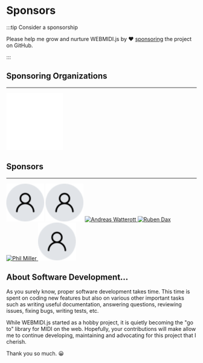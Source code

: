 # Sponsors

:::tip Consider a sponsorship

Please help me grow and nurture WEBMIDI.js by ❤️ [sponsoring](https://github.com/sponsors/djipco) 
the project on GitHub.

:::

## Sponsoring Organizations
---

<a href="https://www.cegepmontpetit.ca/">
  <img class="logo-cem" src="/img/sponsors/edouard-montpetit-logo.svg" width="150" height="150" />
</a>

## Sponsors
---

<!-- SPONSOR START -->

<img class="user-icon" src="/img/sponsors/user.png" alt="Anonymous" width="100" height="100" />

<img class="user-icon" src="/img/sponsors/user.png" alt="Anonymous" width="100" height="100" />

<a href="https://github.com/awatterott" title="Andreas Watterott">
	<img class="user-icon" src="https://avatars.githubusercontent.com/u/1488433?u=2a498d433dd252a2959c2c846a212624098a03d9&v=4" alt="Andreas Watterott" width="100" height="100" />
</a>

<a href="https://github.com/rubendax" title="Ruben Dax">
	<img class="user-icon" src="https://avatars.githubusercontent.com/u/3331057?u=53969596e19481f2c0e49aa7933bc47ccf4f7ce3&v=4" alt="Ruben Dax" width="100" height="100" />
</a>

<a href="https://github.com/philmillman" title="Phil Miller">
	<img class="user-icon" src="https://avatars.githubusercontent.com/u/3722211?v=4" alt="Phil Miller" width="100" height="100" />
</a>

<img class="user-icon" src="/img/sponsors/user.png" alt="Anonymous" width="100" height="100" />

<!-- SPONSOR END -->

## About Software Development...

As you surely know, proper software development takes time. This time is spent on coding new
features but also on various other important tasks such as writing useful documentation, answering
questions, reviewing issues, fixing bugs, writing tests, etc.

While WEBMIDI.js started as a hobby project, it is quietly becoming the "go to" library for MIDI on
the web. Hopefully, your contributions will make allow me to continue developing, maintaining and
advocating for this project that I cherish.

Thank you so much. 😀
